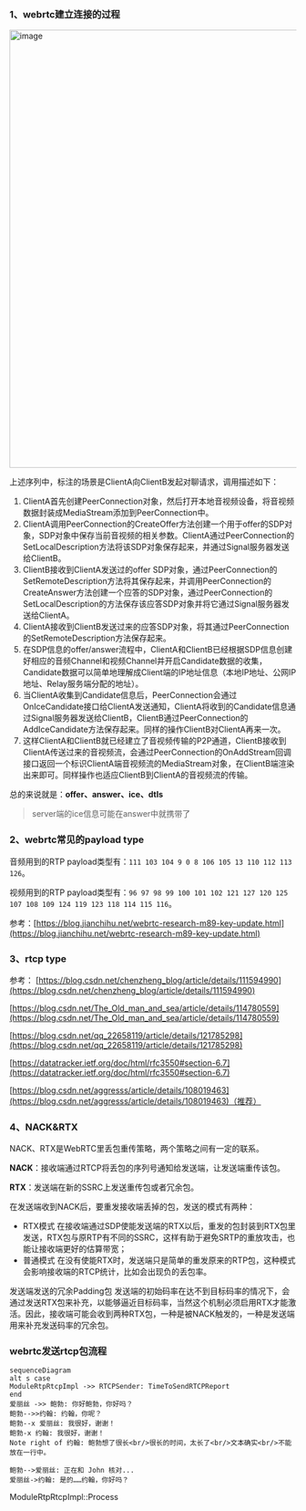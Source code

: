 ### 1、webrtc建立连接的过程
<img width="768" alt="image" src="https://github.com/ThinPikachu/Note/assets/55798328/098c9610-af33-42ec-8c9c-a5b078e67832">

上述序列中，标注的场景是ClientA向ClientB发起对聊请求，调用描述如下：

1.  ClientA首先创建PeerConnection对象，然后打开本地音视频设备，将音视频数据封装成MediaStream添加到PeerConnection中。
2.  ClientA调用PeerConnection的CreateOffer方法创建一个用于offer的SDP对象，SDP对象中保存当前音视频的相关参数。ClientA通过PeerConnection的SetLocalDescription方法将该SDP对象保存起来，并通过Signal服务器发送给ClientB。
3.  ClientB接收到ClientA发送过的offer SDP对象，通过PeerConnection的SetRemoteDescription方法将其保存起来，并调用PeerConnection的CreateAnswer方法创建一个应答的SDP对象，通过PeerConnection的SetLocalDescription的方法保存该应答SDP对象并将它通过Signal服务器发送给ClientA。
4.  ClientA接收到ClientB发送过来的应答SDP对象，将其通过PeerConnection的SetRemoteDescription方法保存起来。
5.  在SDP信息的offer/answer流程中，ClientA和ClientB已经根据SDP信息创建好相应的音频Channel和视频Channel并开启Candidate数据的收集，Candidate数据可以简单地理解成Client端的IP地址信息（本地IP地址、公网IP地址、Relay服务端分配的地址）。
6.  当ClientA收集到Candidate信息后，PeerConnection会通过OnIceCandidate接口给ClientA发送通知，ClientA将收到的Candidate信息通过Signal服务器发送给ClientB，ClientB通过PeerConnection的AddIceCandidate方法保存起来。同样的操作ClientB对ClientA再来一次。
7.  这样ClientA和ClientB就已经建立了音视频传输的P2P通道，ClientB接收到ClientA传送过来的音视频流，会通过PeerConnection的OnAddStream回调接口返回一个标识ClientA端音视频流的MediaStream对象，在ClientB端渲染出来即可。同样操作也适应ClientB到ClientA的音视频流的传输。

总的来说就是：**offer、answer、ice、dtls**

> server端的ice信息可能在answer中就携带了
### 2、webrtc常见的payload type
音频用到的RTP payload类型有：`111 103 104 9 0 8 106 105 13 110 112 113 126`。

视频用到的RTP payload类型有：`96 97 98 99 100 101 102 121 127 120 125 107 108 109 124 119 123 118 114 115 116`。

参考：[https://blog.jianchihu.net/webrtc-research-m89-key-update.html](https://blog.jianchihu.net/webrtc-research-m89-key-update.html)
### 3、rtcp type
参考：
[https://blog.csdn.net/chenzheng_blog/article/details/111594990](https://blog.csdn.net/chenzheng_blog/article/details/111594990)

[https://blog.csdn.net/The_Old_man_and_sea/article/details/114780559](https://blog.csdn.net/The_Old_man_and_sea/article/details/114780559)

[https://blog.csdn.net/qq_22658119/article/details/121785298](https://blog.csdn.net/qq_22658119/article/details/121785298)

[https://datatracker.ietf.org/doc/html/rfc3550#section-6.7](https://datatracker.ietf.org/doc/html/rfc3550#section-6.7)

[https://blog.csdn.net/aggresss/article/details/108019463](https://blog.csdn.net/aggresss/article/details/108019463)（推荐）
### 4、NACK&RTX
NACK、RTX是WebRTC里丢包重传策略，两个策略之间有一定的联系。 

**NACK**：接收端通过RTCP将丢包的序列号通知给发送端，让发送端重传该包。 

**RTX**：发送端在新的SSRC上发送重传包或者冗余包。

在发送端收到NACK后，要重发接收端丢掉的包，发送的模式有两种：
-   RTX模式
在接收端通过SDP使能发送端的RTX以后，重发的包封装到RTX包里发送，RTX包与原RTP有不同的SSRC，这样有助于避免SRTP的重放攻击，也能让接收端更好的估算带宽；
-   普通模式
在没有使能RTX时，发送端只是简单的重发原来的RTP包，这种模式会影响接收端的RTCP统计，比如会出现负的丢包率。

发送端发送的冗余Padding包 发送端的初始码率在达不到目标码率的情况下，会通过发送RTX包来补充，以能够逼近目标码率，当然这个机制必须启用RTX才能激活。因此，接收端可能会收到两种RTX包，一种是被NACK触发的，一种是发送端用来补充发送码率的冗余包。
### webrtc发送rtcp包流程
```mermaid
sequenceDiagram
alt s case
ModuleRtpRtcpImpl ->> RTCPSender: TimeToSendRTCPReport
end
爱丽丝 ->> 鲍勃: 你好鲍勃，你好吗？
鲍勃-->>约翰: 约翰，你呢？
鲍勃--x 爱丽丝: 我很好，谢谢！
鲍勃-x 约翰: 我很好，谢谢！
Note right of 约翰: 鲍勃想了很长<br/>很长的时间，太长了<br/>文本确实<br/>不能放在一行中。

鲍勃-->爱丽丝: 正在和 John 核对...
爱丽丝->约翰: 是的……约翰，你好吗？
```
ModuleRtpRtcpImpl::Process
<!--stackedit_data:
eyJoaXN0b3J5IjpbLTYwNDE5NzM4MywxOTc3MzgyMjI5LDU1NT
YwMTUzLDIwMTM3NTQyMDEsMTE3MDM3NDU2MSwtMTQ4OTQxMTg4
NywyMDIzNTM4ODE4LDMzNDkxNTQ0Nl19
-->